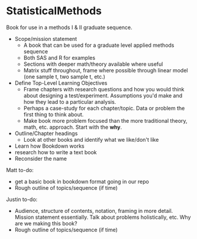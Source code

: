 # StatisticalMethods
Book for use in a methods I &amp; II graduate sequence.


- Scope/mission statement  
     + A book that can be used for a graduate level applied methods sequence  
     + Both SAS and R for examples
     + Sections with deeper math/theory available where useful  
     + Matrix stuff throughout, frame where possible through linear model (one sample t, two sample t, etc.)  
- Define Top-Level Learning Objectives  
     + Frame chapters with research questions and how you would think about designing a test/experiment.  Assumptions you'd make and how they lead to a particular analysis.  
     + Perhaps a case-study for each chapter/topic. Data or problem the first thing to think about.  
     + Make book more problem focused than the more traditional theory, math, etc. approach.  Start with the **why**.  
- Outline/Chapter headings  
     + Look at other books and identify what we like/don't like  
- Learn how Bookdown works
- research how to write a text book
- Reconsider the name


Matt to-do:  
 - get a basic book in bookdown format going in our repo  
 - Rough outline of topics/sequence (if time)   

Justin to-do:  
 - Audience, structure of contents, notation, framing in more detail.  Mission statement essentially.  Talk about problems holistically, etc.  Why are we making this book?  
 - Rough outline of topics/sequence (if time)   
 